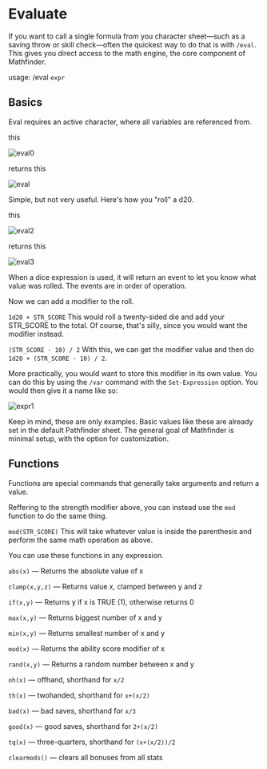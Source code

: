 # Evaluate

If you want to call a single formula from you character sheet—such as a saving throw or skill check—often the quickest way to do that is with `/eval`. This gives you direct access to the math engine, the core component of Mathfinder.


usage: /eval `expr`


## Basics
Eval requires an active character, where all variables are referenced from.


this

![eval0](https://user-images.githubusercontent.com/10622391/192175946-1b211203-85bf-4692-a608-589583f42afc.jpg)

returns this

![eval](https://user-images.githubusercontent.com/10622391/192175963-8b599fc7-f4c0-4a7c-98d0-2c892625790d.jpg)


Simple, but not very useful. Here's how you "roll" a d20.

this

![eval2](https://user-images.githubusercontent.com/10622391/192176357-3de125da-d302-4e70-88f4-68d08486413a.jpg)

returns this

![eval3](https://user-images.githubusercontent.com/10622391/192176377-8c9d6eb2-4064-4734-984e-54b073662414.jpg)

When a dice expression is used, it will return an event to let you know what value was rolled. The events are in order of operation.

Now we can add a modifier to the roll.

  `1d20 + STR_SCORE` This would roll a twenty-sided die and add your STR_SCORE to the total. Of course, that's silly, since you would want the modifier instead.
  
  `(STR_SCORE - 10) / 2` With this, we can get the modifier value and then do `1d20 + (STR_SCORE - 10) / 2`.
  
  More practically, you would want to store this modifier in its own value. You can do this by using the `/var` command with the `Set-Expression` option. You would then give it a name like so:
  
  ![expr1](https://user-images.githubusercontent.com/10622391/192177394-3fcd6d21-d22e-4956-bec8-d6cb79a7bbc9.jpg)

Keep in mind, these are only examples. Basic values like these are already set in the default Pathfinder sheet. The general goal of Mathfinder is minimal setup, with the option for customization.


## Functions
Functions are special commands that generally take arguments and return a value.

Reffering to the strength modifier above, you can instead use the `mod` function to do the same thing.

`mod(STR_SCORE)` This will take whatever value is inside the parenthesis and perform the same math operation as above.

You can use these functions in any expression.

  `abs(x)` — Returns the absolute value of x
  
  `clamp(x,y,z)` — Returns value x, clamped between y and z
  
  `if(x,y)` — Returns y if x is TRUE (1), otherwise returns 0
  
  `max(x,y)` — Returns biggest number of x and y
  
  `min(x,y)` — Returns smallest number of x and y
 
  `mod(x)` — Returns the ability score modifier of x
  
  `rand(x,y)` — Returns a random number between x and y
  
  `oh(x)` — offhand, shorthand for `x/2`
  
  `th(x)` — twohanded, shorthand for `x+(x/2)`
  
  `bad(x)` — bad saves, shorthand for `x/3`
  
  `good(x)` — good saves, shorthand for `2+(x/2)`
  
  `tq(x)` — three-quarters, shorthand for `(x+(x/2))/2`
  
  `clearmods()` — clears all bonuses from all stats
